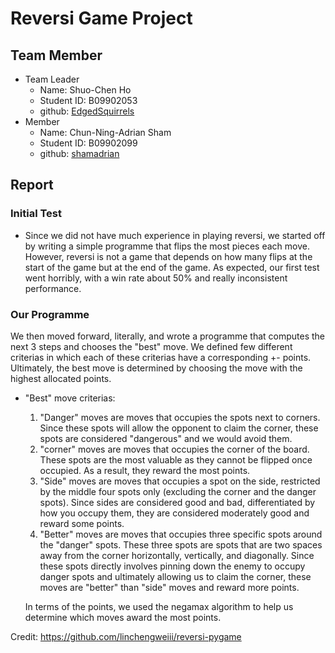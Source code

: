 # Reversi Game Project
## Team Member
- Team Leader
    - Name: Shuo-Chen Ho
    - Student ID: B09902053
    - github: [EdgedSquirrels](https://github.com/EdgedSquirrels/)
- Member
    - Name: Chun-Ning-Adrian Sham
    - Student ID: B09902099
    - github: [shamadrian](https://github.com/shamadrian/)
    
## Report 
### Initial Test 
   - Since we did not have much experience in playing reversi, we started off by writing a simple programme that flips the most pieces each move. However, reversi is not a game that depends on how many flips at the start of the game but at the end of the game. As expected, our first test went horribly, with a win rate about 50% and really inconsistent performance. 

### Our Programme 
   We then moved forward, literally, and wrote a programme that computes the next 3 steps and chooses the "best" move. We defined few different criterias in which each of these criterias have a corresponding +- points. Ultimately, the best move is determined by choosing the move with the highest allocated points.
- "Best" move criterias: 
    1. "Danger" moves are moves that occupies the spots next to corners. Since these spots will allow the opponent to claim the corner, these spots are considered      "dangerous" and we would avoid them.
    2. "corner" moves are moves that occupies the corner of the board. These spots are the most valuable as they cannot be flipped once occupied. As a result, they  reward the most points.
    3. "Side" moves are moves that occupies a spot on the side, restricted by the middle four spots only (excluding the corner and the danger spots). Since sides are considered good and bad, differentiated by how you occupy them, they are considered moderately good and reward some points.
    4. "Better" moves are moves that occupies three specific spots around the "danger" spots. These three spots are spots that are two spaces away from the corner horizontally, vertically, and diagonally. Since these spots directly involves pinning down the enemy to occupy danger spots and ultimately allowing us to claim the corner, these moves are "better" than "side" moves and reward more points.
    
   In terms of the points, we used the negamax algorithm to help us determine which moves award the most points. 

Credit: https://github.com/linchengweiii/reversi-pygame



